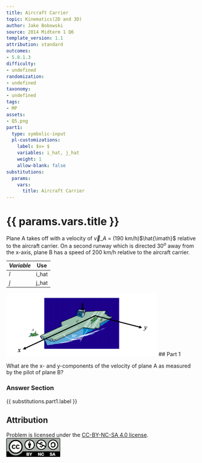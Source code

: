 ```yaml
---
title: Aircraft Carrier
topic: Kinematics(2D and 3D)
author: Jake Bobowski
source: 2014 Midterm 1 Q6
template_version: 1.1
attribution: standard
outcomes:
- 5.8.1.3
difficulty:
- undefined
randomization:
- undefined
taxonomy:
- undefined
tags:
- MP
assets:
- Q5.png
part1:
  type: symbolic-input
  pl-customizations:
    label: $v= $
    variables: i_hat, j_hat
    weight: 1
    allow-blank: false
substitutions:
  params:
    vars:
      title: Aircraft Carrier
---
```

# {{ params.vars.title }}
Plane A takes off with a velocity of $\vec{v}\_A$ = (190 km/h)$\hat{\imath}$ relative to the aircraft carrier. On a second runway which is directed 30$^o$ away from the x-axis, plane B has a speed of 200 km/h relative to the aircraft carrier.

| $Variable$ | Use   |
|----------|-------|
| $\hat{i}$  | i_hat  |
| $\hat{j}$  | j_hat  |

<img src="Q5.png" width = 400px alt = "Aircraft carrier with plane A taking off along the x-axis and plane B taking off at a 30 degree angle from the x-axis.">
## Part 1

What are the x- and y-components of the velocity of plane A as measured by the pilot of plane B?

### Answer Section

{{ substitutions.part1.label }}

## Attribution

Problem is licensed under the [CC-BY-NC-SA 4.0 license](https://creativecommons.org/licenses/by-nc-sa/4.0/).<br> ![The Creative Commons 4.0 license requiring attribution-BY, non-commercial-NC, and share-alike-SA license.](https://raw.githubusercontent.com/firasm/bits/master/by-nc-sa.png)
